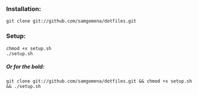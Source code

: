 ### Installation:

    git clone git://github.com/samgomena/dotfiles.git

### Setup:

    chmod +x setup.sh
    ./setup.sh  

##### _Or for the bold_:

    git clone git://github.com/samgomena/dotfiles.git && chmod +x setup.sh && ./setup.sh
